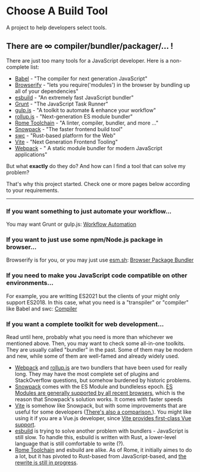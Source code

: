 
# Choose A Build Tool

A project to help developers select tools.

## There are ∞ compiler/bundler/packager/... !

There are just too many tools for a JavaScript developer. Here is a non-complete list:

-   [Babel](https://babeljs.io) - "The compiler for next generation JavaScript"
-   [Browserify](https://browserify.org/) - "lets you require('modules') in the browser by bundling up all of your dependencies"
-   [esbuild](https://esbuild.github.io/) - "An extremely fast JavaScript bundler"
-   [Grunt](https://gruntjs.com/) - "The JavaScript Task Runner"
-   [gulp.js](https://gulpjs.com/) - "A toolkit to automate & enhance your workflow"
-   [rollup.js](https://rollupjs.org/) - "Next-generation ES module bundler"
-   [Rome Toolchain](https://rome.tools/) - "A linter, compiler, bundler, and more ..."
-   [Snowpack](https://www.snowpack.dev/) - "The faster frontend build tool"
-   [swc](https://swc.rs/) - "Rust-based platform for the Web"
-   [Vite](https://vitejs.dev/) - "Next Generation Frontend Tooling"
-   [Webpack](https://webpack.js.org) - " A static module bundler for modern JavaScript applications"

But what **exactly** do they do? And how can I find a tool that can solve my problem?

That's why this project started. Check one or more pages below according to your requirements.

---

### If you want something to just automate your workflow...

You may want Grunt or gulp.js: [Workflow Automation](/workflow-automation/)

### If you want to just use some npm/Node.js package in browser...

Browserify is for you, or you may just use [esm.sh](https://esm.sh/): [Browser Package Bundler](/browser-package-bundler/)

### If you need to make you JavaScript code compatible on other environments...

For example, you are writting ES2021 but the clients of your might only support ES2018. In this case, what you need is a "transpiler" or "compiler" like Babel and swc: [Compiler](/compiler/)

### If you want a complete toolkit for web development...

Read until here, probably what you need is more than whichever we mentioned above. Then, you may want to check some all-in-one toolkits. They are usually called "bundler" in the past. Some of them may be modern and new, while some of them are well-famed and already widely used.

* [Webpack](https://webpack.js.org) and [rollup.js](https://rollupjs.org/) are two bundlers that have been used for really long. They may have the most complete set of plugins and StackOverflow questions, but somehow burdened by historic problems.
* [Snowpack](https://www.snowpack.dev/) comes with the ES Module and bundleless epoch. [ES Modules are generally supported by all recent browsers](https://caniuse.com/es6-module), which is the reason that Snowpack's solution works. It comes with faster speeds
* [Vite](https://vitejs.dev/) is somehow like Snowpack, but with some improvements that are useful for some developers ([There's also a comparison.](https://vitejs.dev/guide/comparisons.html#snowpack)). You might like using it if you are a Vue.js developer, since [Vite provides first-class Vue support](https://vitejs.dev/guide/features.html#vue).
* [esbuild](https://esbuild.github.io/) is trying to solve another problem with bundlers - JavaScript is still slow. To handle this, esbuild is written with Rust, a lower-level language that is still comfortable to write (?).
* [Rome Toolchain](https://rome.tools/) and esbuild are alike. As of Rome, it initially aimes to do a lot, but it has pivoted to Rust-based from JavaScript-based, and [the rewrite is still in progress](https://rome.tools/blog/2021/09/21/rome-will-be-rewritten-in-rust).
